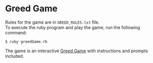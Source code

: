 # Greed Game

Rules for the game are in `GREED_RULES.txt` file.  
To execute the ruby program
and play the game, run the following command:

`$ ruby greedGame.rb`

The game is an interactive [Greed Game](https://en.wikipedia.org/wiki/Farkle)
with instructions and prompts included.
